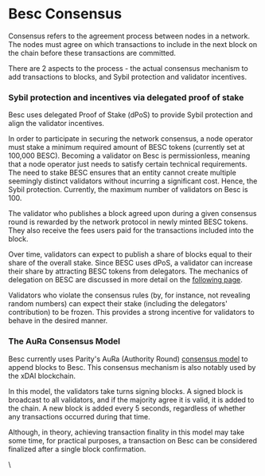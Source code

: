 # Besc Consensus

Consensus refers to the agreement process between nodes in a network. The nodes must agree on which transactions to include in the next block on the chain before these transactions are committed.

There are 2 aspects to the process - the actual consensus mechanism to add transactions to blocks, and Sybil protection and validator incentives.

### Sybil protection and incentives via delegated proof of stake

Besc uses delegated Proof of Stake (dPoS) to provide Sybil protection and align the validator incentives.  

In order to participate in securing the network consensus, a node operator must stake a minimum required amount of BESC tokens (currently set at 100,000 BESC). Becoming a validator on Besc is permissionless, meaning that a node operator just needs to satisfy certain technical requirements. The need to stake BESC ensures that an entity cannot create multiple seemingly distinct validators without incurring a significant cost. Hence, the Sybil protection. Currently, the maximum number of validators on Besc is 100.

The validator who publishes a block agreed upon during a given consensus round is rewarded by the network protocol in newly minted BESC tokens. They also receive the fees users paid for the transactions included into the block.

Over time, validators can expect to publish a share of blocks equal to their share of the overall stake. Since BESC uses dPoS, a validator can increase their share by attracting BESC tokens from delegators. The mechanics of delegation on BESC are discussed in more detail on the [following page](https://docs.bescscan.io/general/fuse-network-blockchain/validators-and-delegation).

Validators who violate the consensus rules (by, for instance, not revealing random numbers) can expect their stake (including the delegators' contribution) to be frozen. This provides a strong incentive for validators to behave in the desired manner.

### The AuRa Consensus Model

Besc currently uses Parity's AuRa (Authority Round) [consensus model](https://openethereum.github.io/Aura) to append blocks to Besc. This consensus mechanism is also notably used by the xDAI blockchain.

In this model, the validators take turns signing blocks. A signed block is broadcast to all validators, and if the majority agree it is valid, it is added to the chain. A new block is added every 5 seconds, regardless of whether any transactions occurred during that time.

Although, in theory, achieving transaction finality in this model may take some time, for practical purposes, a transaction on Besc can be considered finalized after a single block confirmation.  

\
